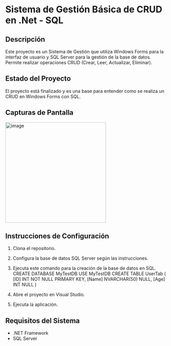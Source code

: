 # Sistema de Gestión Básica de CRUD en .Net - SQL

## Descripción
Este proyecto es un Sistema de Gestión que utiliza Windows Forms para la interfaz de usuario y SQL Server para la gestión de la base de datos. 
Permite realizar operaciones CRUD (Crear, Leer, Actualizar, Eliminar).

## Estado del Proyecto
El proyecto está finalizado y es una base para entender como se realiza un CRUD en Windows Forms con SQL.

## Capturas de Pantalla
<img width="313" alt="image" src="https://github.com/Diego-Coto95/crud-.net-sql/assets/44104619/2871f1d4-6751-4514-b122-532e131b342e">

## Instrucciones de Configuración
1. Clona el repositorio.
2. Configura la base de datos SQL Server según las instrucciones.
3. Ejecuta este comando para la creación de la base de datos en SQL.
  CREATE DATABASE MyTestDB
  USE MyTestDB
  CREATE TABLE UserTab
  (
    [ID] INT NOT NULL PRIMARY KEY, 
      [Name] NVARCHAR(50) NULL, 
      [Age] INT NULL
  )

4. Abre el proyecto en Visual Studio.
5. Ejecuta la aplicación.

## Requisitos del Sistema
- .NET Framework
- SQL Server
